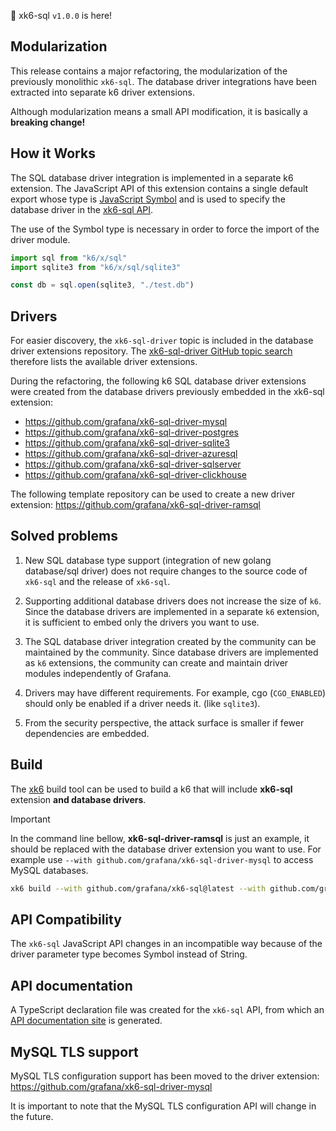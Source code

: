 🎉 xk6-sql `v1.0.0` is here!

## Modularization

This release contains a major refactoring, the modularization of the previously monolithic `xk6-sql`. The database driver integrations have been extracted into separate k6 driver extensions.

Although modularization means a small API modification, it is basically a **breaking change!**

## How it Works

The SQL database driver integration is implemented in a separate k6 extension. The JavaScript API of this extension contains a single default export whose type is [JavaScript Symbol](https://developer.mozilla.org/en-US/docs/Web/JavaScript/Reference/Global_Objects/Symbol) and is used to specify the database driver in the [xk6-sql API](https://sql.x.k6.io).

The use of the Symbol type is necessary in order to force the import of the driver module.

```JavaScript
import sql from "k6/x/sql"
import sqlite3 from "k6/x/sql/sqlite3"

const db = sql.open(sqlite3, "./test.db")
```

## Drivers

For easier discovery, the `xk6-sql-driver` topic is included in the database driver extensions repository. The [xk6-sql-driver GitHub topic search](https://github.com/topics/xk6-sql-driver) therefore lists the available driver extensions.

During the refactoring, the following k6 SQL database driver extensions were created from the database drivers previously embedded in the xk6-sql extension:

- https://github.com/grafana/xk6-sql-driver-mysql
- https://github.com/grafana/xk6-sql-driver-postgres
- https://github.com/grafana/xk6-sql-driver-sqlite3
- https://github.com/grafana/xk6-sql-driver-azuresql
- https://github.com/grafana/xk6-sql-driver-sqlserver
- https://github.com/grafana/xk6-sql-driver-clickhouse

The following template repository can be used to create a new driver extension: https://github.com/grafana/xk6-sql-driver-ramsql

## Solved problems

1. New SQL database type support (integration of new golang database/sql driver) does not require changes to the source code of `xk6-sql` and the release of `xk6-sql`.

2. Supporting additional database drivers does not increase the size of `k6`. Since the database drivers are implemented in a separate `k6` extension, it is sufficient to embed only the drivers you want to use.

3. The SQL database driver integration created by the community can be maintained by the community. Since database drivers are implemented as `k6` extensions, the community can create and maintain driver modules independently of Grafana.

4. Drivers may have different requirements. For example, cgo (`CGO_ENABLED`) should only be enabled if a driver needs it. (like `sqlite3`).

5. From the security perspective, the attack surface is smaller if fewer dependencies are embedded.

## Build

The [xk6](https://github.com/grafana/xk6) build tool can be used to build a k6 that will include **xk6-sql** extension **and database drivers**.

> [!IMPORTANT]
> In the command line bellow, **xk6-sql-driver-ramsql** is just an example, it should be replaced with the database driver extension you want to use.
> For example use `--with github.com/grafana/xk6-sql-driver-mysql` to access MySQL databases.

```bash
xk6 build --with github.com/grafana/xk6-sql@latest --with github.com/grafana/xk6-sql-driver-ramsql@latest
```

## API Compatibility

The `xk6-sql` JavaScript API changes in an incompatible way because of the driver parameter type becomes Symbol instead of String.

## API documentation

A TypeScript declaration file was created for the `xk6-sql` API, from which an [API documentation site](https://sql.x.k6.io) is generated.

## MySQL TLS support

MySQL TLS configuration support has been moved to the driver extension: https://github.com/grafana/xk6-sql-driver-mysql

It is important to note that the MySQL TLS configuration API will change in the future.
